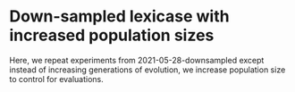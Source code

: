 # Down-sampled lexicase with increased population sizes

Here, we repeat experiments from 2021-05-28-downsampled except instead of increasing generations of evolution, we increase population size to control for evaluations.